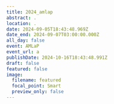 ```yaml
---
title: 2024_amlap
abstract: .
location: .
date: 2024-09-05T18:43:48.969Z
date_end: 2024-09-07T03:00:00.000Z
all_day: false
event: AMLaP
event_url: a
publishDate: 2024-10-16T18:43:48.991Z
draft: false
featured: false
image:
  filename: featured
  focal_point: Smart
  preview_only: false
---
```

